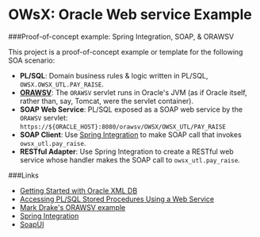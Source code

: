 # OWsX: Oracle Web service Example

###Proof-of-concept example: Spring Integration, SOAP, & ORAWSV

This project is a proof-of-concept example or template for the following
SOA scenario:

* **PL/SQL**: Domain business rules & logic written in PL/SQL, `OWSX.OWSX_UTL.PAY_RAISE`.
* [**ORAWSV**](http://docs.oracle.com/cd/E11882_01/appdev.112/e23094/xdb_web_services.htm#ADXDB3900): The `ORAWSV` servlet runs in Oracle's JVM (as if Oracle itself, rather than, say, Tomcat, were the servlet container).
* **SOAP Web Service**: PL/SQL exposed as a SOAP web service by the `ORAWSV` servlet: `https://${ORACLE_HOST}:8080/orawsv/OWSX/OWSX_UTL/PAY_RAISE`
* **SOAP Client**: Use [Spring Integration](http://projects.spring.io/spring-integration/) to make SOAP call that invokes `owsx_utl.pay_raise`.
* **RESTful Adapter**: Use Spring Integration to create a RESTful web service whose handler makes the SOAP call to `owsx_utl.pay_raise`.

###Links

* [Getting Started with Oracle XML DB](http://docs.oracle.com/cd/B28359_01/appdev.111/b28369/xdb02rep.htm#i1011095)
* [Accessing PL/SQL Stored Procedures Using a Web Service](http://docs.oracle.com/cd/B28359_01/appdev.111/b28369/xdb_web_services.htm#CHDFGIBD)
* [Mark Drake's ORAWSV example](https://community.oracle.com/message/10283913#10283913)
* [Spring Integration](http://projects.spring.io/spring-integration/)
* [SoapUI](http://www.soapui.org/)
